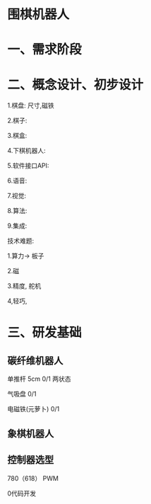 # 围棋机器人



# 一、需求阶段







# 二、概念设计、初步设计

1.棋盘: 尺寸,磁铁 

2.棋子:

3.棋盒:

4.下棋机器人:

5.软件接口API:

6.语音:

7.视觉:

8.算法:

9.集成:



技术难题:

1.算力-> 板子

2.磁

3.精度, 舵机

4,轻巧, 



# 三、研发基础

## 碳纤维机器人

单推杆 5cm 0/1 两状态

气吸盘 0/1

电磁铁(元萝卜) 0/1

## 象棋机器人





## 控制器选型

780（618） PWM

0代码开发